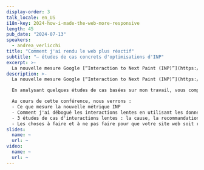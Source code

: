 ```yaml
---
display-order: 3
talk_locale: en_US
i18n-key: 2024-how-i-made-the-web-more-responsive
length: 45
pub_date: "2024-07-13"
speakers:
  - andrea_verlicchi
title: "Comment j'ai rendu le web plus réactif"
subtitle: "— études de cas concrets d'optimisations d'INP"
excerpt: >-
  La nouvelle mesure Google [“Interaction to Next Paint (INP)”](https://web.dev/articles/inp), qui évalue la réactivité d'un site aux interactions des utilisateurs et utilisatrices, est devenue effective en tant que Core Web Vital en mars. En analysant 3 études de cas issues de mon travail, nous verrons comment déboguer des interactions lentes ainsi que les choses à faire/ne pas faire pour que votre site web soit réactif.
description: >-
  La nouvelle mesure Google [“Interaction to Next Paint (INP)”](https://web.dev/articles/inp), qui évalue la réactivité d'un site aux interactions des utilisateurs et utilisatrices, est devenue effective en tant que Core Web Vital en mars.

  En analysant quelques études de cas basées sur mon travail, vous comprendrez ce que vous devriez faire (ou ne pas faire) pour vous assurer que votre site maintient une bonne réactivité.

  Au cours de cette conférence, nous verrons :
  - Ce que mesure la nouvelle métrique INP
  - Comment j'ai débogué les interactions lentes en utilisant les données du RUM et les DevTools de Chrome
  - 3 études de cas d'interactions lentes : la cause, la recommandation, l'action, la solution
  - Les choses à faire et à ne pas faire pour que votre site web soit réactif à l'interaction
slides:
  name: ~
  url: ~
video:
  name: ~
  url: ~
---
```

